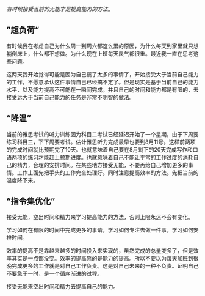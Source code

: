 *有时候接受当前的无能才是提高能力的方法*。

## ”超负荷“

有时候我在考虑自己为什么周一到周六都这么累的原因，为什么每天到家里就只想躺倒床上，什么都不想做。为什么现在上班每天戾气都很重。最近我一直在思考这些问题。

这两天我开始觉得可能是因为自己揽了太多的事情了，开始接受大于当前自己能力的工作，不愿意承认这件事情自己已经搞不定了。但是现实是基于当前自己的能力水平，以及能力提高不可能在一瞬间完成。并且自己的时间和能力都是有限的，去接受远大于当前自己能力的任务是非常不明智的做法。

## “降温”

当前的雅思考试的听力训练因为科目二考试已经延迟开始了一个星期，由于下周要练习科目三，下下周要考试。估计雅思听力完成最早也要到8月11号。这样前两项的完成时间就比预期完了10天。也就意味着自己要在8月剩下的20天完成写作和口语两项的练习才能赶上预期进度。也就意味着自己不能让平常的工作过度的消耗自己的精力，合理的安排时间。在某些地方接受无能，不要再给自己增加更多的事情。工作上面先把手头的工作完全处理好。同时注意提高效率的方法。先把当前的温度降下来。

## “指令集优化”

接受无能，空出时间和精力来学习提高能力的方法，否则上限永远不会有变化。

学习如何在有限的时间中完成更多的事请，学习如何专注去做一件事，学习如何安排时间。

效率的提高不是靠越来越多的时间投入来实现的，虽然完成的总量变多了，但是效率其实是一点都没变。效率的提高靠的是能力的提高。所以不要以为每天加班到很晚完成更多的工作就是对自己工作负责。这是对自己未来的一种不负责。证明自己不要急于一时，是一个循序渐进的过程。

接受无能来空出时间和精力去提高自己的能力。
